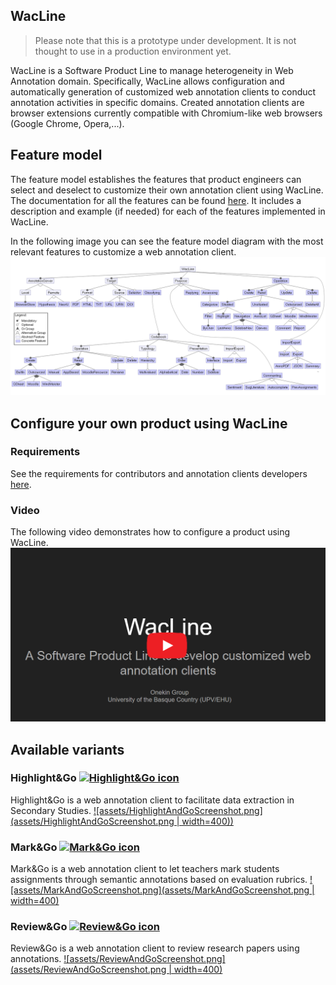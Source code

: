 ## WacLine
> Please note that this is a prototype under development. It is not thought to use in a production environment yet.

WacLine is a Software Product Line to manage heterogeneity in Web Annotation domain. Specifically, WacLine allows configuration and automatically generation of customized web annotation clients to conduct annotation activities in specific domains. Created annotation clients are browser extensions currently compatible with Chromium-like web browsers (Google Chrome, Opera,...).

## Feature model
The feature model establishes the features that product engineers can select and deselect to customize their own annotation client using WacLine.
The documentation for all the features can be found [here](./featureModel/). It includes a description and example (if needed) for each of the features implemented in WacLine.

In the following image you can see the feature model diagram with the most relevant features to customize a web annotation client.
[![assets/FeatureModelDiagram.png](assets/FeatureModelDiagram.png)](./assets/FeatureModelDiagram.png)


## Configure your own product using WacLine
### Requirements
See the requirements for contributors and annotation clients developers [here](https://github.com/onekin/WacLine#requirements-for-contributors-and-annotation-clients-developers).

### Video
The following video demonstrates how to configure a product using WacLine.
[![video.png](video.png)](https://go.haritzmedina.com/waclineVideo)

## Available variants
### Highlight&Go [![Highlight&Go icon][highlightAndGoIcon]](https://rebrand.ly/highlightAndGo)
Highlight&Go is a web annotation client to facilitate data extraction in Secondary Studies.
[![assets/HighlightAndGoScreenshot.png](assets/HighlightAndGoScreenshot.png | width=400))](./assets/HighlightAndGoScreenshot.png)

### Mark&Go [![Mark&Go icon][markAndGoIcon]](https://rebrand.ly/markAndGo)
Mark&Go is a web annotation client to let teachers mark students assignments through semantic annotations based on evaluation rubrics.
[![assets/MarkAndGoScreenshot.png](assets/MarkAndGoScreenshot.png | width=400)](./assets/MarkAndGoScreenshot.png)

### Review&Go [![Review&Go icon][reviewAndGoIcon]](https://rebrand.ly/reviewAndGo)
Review&Go is a web annotation client to review research papers using annotations.
[![assets/ReviewAndGoScreenshot.png](assets/ReviewAndGoScreenshot.png | width=400)](./assets/ReviewAndGoScreenshot.png)

[highlightAndGoIcon]: https://raw.githubusercontent.com/onekin/WacLine/master/input/app/images/hag/icon-38.png
[markAndGoIcon]: https://raw.githubusercontent.com/onekin/WacLine/master/input/app/images/mag/icon-38.png
[reviewAndGoIcon]: https://raw.githubusercontent.com/onekin/WacLine/master/input/app/images/rag/icon-38.png
